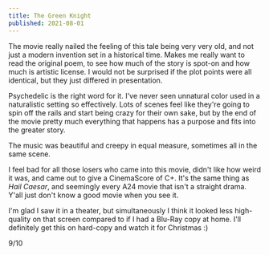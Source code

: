 ```yaml
---
title: The Green Knight
published: 2021-08-01
---
```


The movie really nailed the feeling of this tale being very very old, and not just a modern invention set in a historical time. Makes me really want to read the original poem, to see how much of the story is spot-on and how much is artistic license. I would not be surprised if the plot points were all identical, but they just differed in presentation.

Psychedelic is the right word for it. I've never seen unnatural color used in a naturalistic setting so effectively. Lots of scenes feel like they're going to spin off the rails and start being crazy for their own sake, but by the end of the movie pretty much everything that happens has a purpose and fits into the greater story.

The music was beautiful and creepy in equal measure, sometimes all in the same scene.

I feel bad for all those losers who came into this movie, didn't like how weird it was, and came out to give a CinemaScore of C+. It's the same thing as _Hail Caesar_, and seemingly every A24 movie that isn't a straight drama. Y'all just don't know a good movie when you see it.

I'm glad I saw it in a theater, but simultaneously I think it looked less high-quality on that screen compared to if I had a Blu-Ray copy at home. I'll definitely get this on hard-copy and watch it for Christmas :)

9/10
